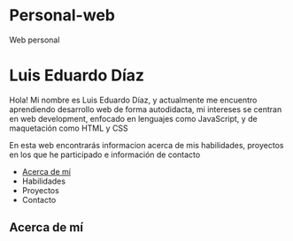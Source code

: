 # Personal-web
Web personal
<!DOCTYPE html>
<html lang="en-US">
  <head>
    <meta charset="UTF-8">
    <title>Portfolio</title>
    <link rel="stylesheet" type="text/css" href="styles.css">
  </head>
  <body>
    <main>
      <h1>Luis Eduardo Díaz</h1>
      <p>Hola! Mi nombre es Luis Eduardo Díaz, y actualmente me encuentro aprendiendo desarrollo web de forma autodidacta, mi intereses se centran en web development, enfocado en lenguajes como JavaScript, y de maquetación como HTML y CSS</p>
      <p>En esta web encontrarás informacion acerca de mis habilidades, proyectos en los que he participado e información de contacto</p>
    </main>
    <nav>
      <ul>
        <li><a href="#informacion">Acerca de mí</a></li>
        <li>Habilidades</li>
        <li>Proyectos</li>
        <li>Contacto</li>
      </ul>
    </nav>
    <section>
      <article>
        <h2 id="informacion">Acerca de mí</h2>
      </article>
    </section>
  </body>

</html>
